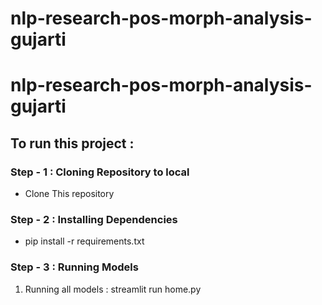 # nlp-research-pos-morph-analysis-gujarti
# nlp-research-pos-morph-analysis-gujarti


## To run this project : 
### Step - 1 : Cloning Repository to local
* Clone This repository

### Step - 2 : Installing Dependencies
* pip install -r requirements.txt

### Step - 3 : Running Models
1. Running all models : streamlit run home.py